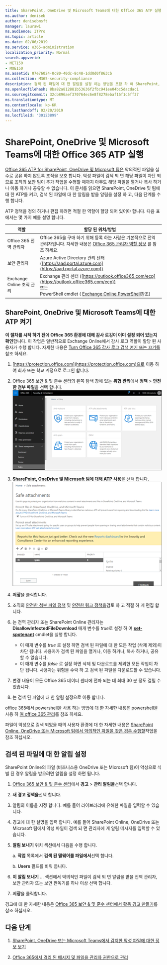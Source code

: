```yaml
---
title: SharePoint, OneDrive 및 Microsoft Teams에 대한 Office 365 ATP 실행
ms.author: deniseb
author: denisebmsft
manager: laurawi
ms.audience: ITPro
ms.topic: article
ms.date: 02/06/2019
ms.service: o365-administration
localization_priority: Normal
search.appverid:
- MET150
- MOE150
ms.assetid: 07e76024-0c80-40dc-8c48-1dd0d0f863cb
ms.collection: M365-security-compliance
description: 검색 된 파일에 대 한 알림을 설정 하는 방법을 포함 하 여 SharePoint, OneDrive 및 팀에 대 한 ATP를 설정 하는 방법을 알아봅니다.
ms.openlocfilehash: 8ba82a812881b53636f2fbc941ee04bc5dacdac1
ms.sourcegitcommit: 32cb896aef370764ec6e8f8278ebaf16f1c5ff37
ms.translationtype: MT
ms.contentlocale: ko-KR
ms.lasthandoff: 02/20/2019
ms.locfileid: "30123899"
---
```

# <a name="turn-on-office-365-atp-for-sharepoint-onedrive-and-microsoft-teams"></a>SharePoint, OneDrive 및 Microsoft Teams에 대한 Office 365 ATP 실행

[Office 365 ATP for SharePoint, OneDrive 및 Microsoft 팀은](atp-for-spo-odb-and-teams.md) 악의적인 파일을 실수로 공유 하지 않도록 조직을 보호 합니다. 악성 파일이 검색 되 면 해당 파일이 차단 되므로 조직의 보안 팀이 추가 작업을 수행할 때까지 아무도 해당 파일을 열거나 복사 하거나 이동 하거나 공유할 수 없습니다. 이 문서를 읽으면 SharePoint, OneDrive 및 팀에 대 한 ATP를 켜고, 검색 된 파일에 대 한 알림을 받을 알림을 설정 하 고, 다음 단계를 수행 합니다. 
  
ATP 정책을 정의 하거나 편집 하려면 적절 한 역할이 할당 되어 있어야 합니다. 다음 표에서는 몇 가지 예를 설명 합니다.

|역할  |할당 된 위치/방법  |
|---------|---------|
|Office 365 전역 관리자 |Office 365을 구매 하기 위해 등록 하는 사람은 기본적으로 전역 관리자입니다. 자세한 내용은 [Office 365 관리자 역할 정보](https://docs.microsoft.com/office365/admin/add-users/about-admin-roles) 를 참조 하세요.         |
|보안 관리자 |Azure Active Directory 관리 센터 ([https://aad.portal.azure.com](https://aad.portal.azure.com))|
|Exchange Online 조직 관리 |Exchange 관리 센터 ([https://outlook.office365.com/ecp](https://outlook.office365.com/ecp)) <br>또는 <br>  PowerShell cmdlet ( [Exchange Online PowerShell](https://docs.microsoft.com/powershell/exchange/exchange-online/exchange-online-powershell?view=exchange-ps)참조) |
  
## <a name="turn-on-atp-for-sharepoint-onedrive-and-microsoft-teams"></a>SharePoint, OneDrive 및 Microsoft Teams에 대한 ATP 켜기

**이 절차를 시작 하기 전에 Office 365 환경에 대해 감사 로깅이 이미 설정 되어 있는지 확인**합니다. 이 작업은 일반적으로 Exchange Online에서 감사 로그 역할이 할당 된 사용자가 수행 합니다. 자세한 내용은 [Turn Office 365 감사 로그 검색 켜기 또는 끄기를](turn-audit-log-search-on-or-off.md)참조 하세요.
  
1. [https://protection.office.com](https://protection.office.com)으로 이동 하 여 회사 또는 학교 계정으로 로그인 합니다.
    
2. Office 365 보안 &amp; 및 준수 센터의 왼쪽 탐색 창에 있는 **위협 관리**에서 **정책** \> **안전한 첨부 파일**을 선택 합니다. <br/>![보안 &amp; 및 준수 센터에서 위협 관리 \> 정책을 선택 합니다.](media/08849c91-f043-4cd1-a55e-d440c86442f2.png)
  
3. **SharePoint, OneDrive 및 Microsoft 팀에 대해 ATP 사용**을 선택 합니다.<br/>![SharePoint Online, 비즈니스용 OneDrive 및 Microsoft 팀에 대 한 Advanced Threat Protection 설정](media/48cfaace-59cc-4e60-bf86-05ff6b99bdbf.png)
  
4. **저장**을 클릭합니다.
    
5. 조직의 [안전한 첨부 파일 정책](set-up-atp-safe-attachments-policies.md) 및 [안전한 링크 정책을](set-up-atp-safe-links-policies.md)검토 하 고 적절 하 게 편집 합니다.
    
6. 는 전역 관리자 또는 SharePoint Online 관리자는 **DisallowInfectedFileDownload** 매개 변수를 *true*로 설정 하 여 **[set-spotenant](https://docs.microsoft.com/powershell/module/sharepoint-online/Set-SPOTenant?view=sharepoint-ps)** cmdlet을 실행 합니다. <br/>
      - 이 매개 변수를 *true* 로 설정 하면 검색 된 파일에 대 한 모든 작업 (삭제 제외)이 차단 됩니다. 사용자가 검색 된 파일을 열거나, 이동 하거나, 복사 하거나, 공유할 수 없습니다.
      - 이 매개 변수를 *false* 로 설정 하면 삭제 및 다운로드를 제외한 모든 작업이 차단 됩니다. 사용자는 위험을 수락 하 고 검색 된 파일을 다운로드할 수 있습니다.  
   
7. 변경 내용이 모든 Office 365 데이터 센터에 전파 되는 데 최대 30 분 정도 걸릴 수 있습니다.
    
8. 는 검색 된 파일에 대 한 알림 설정으로 이동 합니다.
    
office 365에서 powershell을 사용 하는 방법에 대 한 자세한 내용은 powershell을 사용 하 [여 office 365 관리](https://docs.microsoft.com/office365/enterprise/powershell/manage-office-365-with-office-365-powershell)를 참조 하세요. 

파일이 악성으로 검색 되었을 때의 사용자 환경에 대 한 자세한 내용은 [SharePoint Online, OneDrive 또는 Microsoft 팀에서 악의적인 파일을 찾은 경우 수행할](https://support.office.com/article/01e902ad-a903-4e0f-b093-1e1ac0c37ad2)작업을 참조 하십시오. 
  
## <a name="set-up-alerts-for-detected-files"></a>검색 된 파일에 대 한 알림 설정

SharePoint Online의 파일 (비즈니스용 OneDrive 또는 Microsoft 팀)이 악성으로 식별 된 경우 알림을 받으려면 알림을 설정 하면 됩니다.
  
1. [Office 365 보안 &amp; 및 준수 센터](https://protection.office.com)에서 **경고** \> **관리 알림을**선택 합니다.
    
2. **새 경고 정책을**선택 합니다.
    
3. 알림의 이름을 지정 합니다. 예를 들어 라이브러리에 유해한 파일을 입력할 수 있습니다.
    
4. 경고에 대 한 설명을 입력 합니다. 예를 들어 SharePoint Online, OneDrive 또는 Microsoft 팀에서 악성 파일이 검색 되 면 관리자에 게 알림 메시지를 입력할 수 있습니다.
    
5. **알림 보내기** 위치 섹션에서 다음을 수행 합니다. 
    
    a. **작업** 목록에서 **검색 된 맬웨어를 파일에서**선택 합니다.
    
    b. **Users** 필드를 비워 둡니다. 
    
6. **이 알림 보내기** ... 섹션에서 악의적인 파일이 검색 되 면 알림을 받을 전역 관리자, 보안 관리자 또는 보안 판독기를 하나 이상 선택 합니다. 
    
7. **저장**을 클릭합니다.
    
경고에 대 한 자세한 내용은 [Office 365 보안 &amp; 및 준수 센터에서 활동 경고 만들기](create-activity-alerts.md)를 참조 하십시오. 
  
## <a name="next-steps"></a>다음 단계

1. [SharePoint, OneDrive 또는 Microsoft Teams에서 감지한 악성 파일에 대한 정보 보기](malicious-files-detected-in-spo-odb-or-teams.md)
    
2. [Office 365에서 격리 된 메시지 및 파일을 관리자 권한으로 관리](manage-quarantined-messages-and-files.md)
    

  

